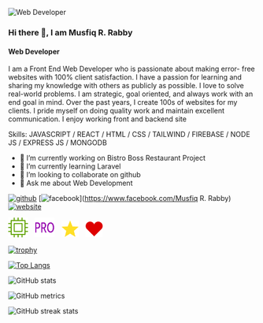 
![Web Developer](https://i.ibb.co/F813xnd/1.jpg)
### Hi there 👋, I am Musfiq R. Rabby
#### Web Developer


I am a Front End Web Developer who is passionate about making error- free websites with 100% client satisfaction. I have a passion for learning and sharing my knowledge with others as publicly as possible. I love to solve real-world problems. I am strategic, goal oriented, and always work with an end goal in mind. Over the past years, I create 100s of websites for my clients. I pride myself on doing quality work and maintain excellent communication. I enjoy working front and backend site 

Skills: JAVASCRIPT / REACT / HTML / CSS / TAILWIND / FIREBASE / NODE JS / EXPRESS JS / MONGODB

- 🔭 I’m currently working on Bistro Boss Restaurant Project  
- 🌱 I’m currently learning Laravel 
- 👯 I’m looking to collaborate on github 
- 💬 Ask me about Web Development 


[<img src='https://cdn.jsdelivr.net/npm/simple-icons@3.0.1/icons/github.svg' alt='github' height='40'>](https://github.com/MusfiqRabby)  [<img src='https://cdn.jsdelivr.net/npm/simple-icons@3.0.1/icons/facebook.svg' alt='facebook' height='40'>](https://www.facebook.com/Musfiq R. Rabby)  [<img src='https://cdn.jsdelivr.net/npm/simple-icons@3.0.1/icons/icloud.svg' alt='website' height='40'>](https://euphonious-dango-818739.netlify.app/)  

<a href='https://docs.github.com/en/developers'><img src='https://raw.githubusercontent.com/acervenky/animated-github-badges/master/assets/devbadge.gif' width='40' height='40'></a> <a href='https://github.com/pricing'><img src='https://raw.githubusercontent.com/acervenky/animated-github-badges/master/assets/pro.gif' width='40' height='40'></a> <a href='https://stars.github.com/'><img src='https://raw.githubusercontent.com/acervenky/animated-github-badges/master/assets/starbadge.gif' width='35' height='35'></a> <a href='https://docs.github.com/en/github/supporting-the-open-source-community-with-github-sponsors'><img src='https://raw.githubusercontent.com/acervenky/animated-github-badges/master/assets/sponsorbadge.gif' width='35' height='35'></a> 

[![trophy](https://github-profile-trophy.vercel.app/?username=MusfiqRabby)](https://github.com/ryo-ma/github-profile-trophy)

[![Top Langs](https://github-readme-stats.vercel.app/api/top-langs/?username=MusfiqRabby)](https://github.com/anuraghazra/github-readme-stats)

![GitHub stats](https://github-readme-stats.vercel.app/api?username=MusfiqRabby&show_icons=true)  

![GitHub metrics](https://metrics.lecoq.io/MusfiqRabby)  

![GitHub streak stats](https://streak-stats.demolab.com/?user=MusfiqRabby)  

